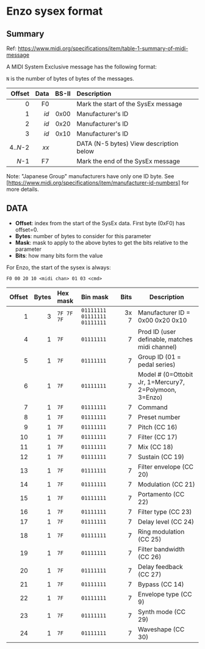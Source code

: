 # Enzo sysex format

## Summary

Ref: https://www.midi.org/specifications/item/table-1-summary-of-midi-message

A MIDI System Exclusive message has the following format:

`N` is the number of bytes of bytes of the messages.

| Offset | Data   | BS-II | Description                            |
| ------:| ------:| -----:|:-------------------------------------- |
|      0 |     F0 |       | Mark the start of the SysEx message    | 
|      1 |   _id_ |  0x00 | Manufacturer's ID                      |
|      2 |   _id_ |  0x20 | Manufacturer's ID                      |
|      3 |   _id_ |  0x10 | Manufacturer's ID                      |
| 4.._N_-2 | _xx_ |       | DATA (N-5 bytes) View description below |
|    _N_-1 |   F7 |       | Mark the end of the SysEx message      |

Note: "Japanese Group" manufacturers have only one ID byte. See [https://www.midi.org/specifications/item/manufacturer-id-numbers] for more details.


## DATA

- **Offset**: index from the start of the SysEx data. First byte (0xF0) has offset=0.
- **Bytes**: number of bytes to consider for this parameter
- **Mask**: mask to apply to the above bytes to get the bits relative to the parameter
- **Bits**: how many bits form the value

For Enzo, the start of the sysex is always:

    F0 00 20 10 <midi chan> 01 03 <cmd>


| Offset | Bytes | Hex mask   | Bin mask            | Bits | Description |
| ------:| -----:| :--------- | :------------------ | ----:| ----------- |
|      1 |     3 | `7F 7F 7F` | `01111111 01111111 01111111` | 3x 7 | Manufacturer ID = 0x00 0x20 0x10 |
|      4 |     1 | `7F`       | `01111111         ` |    7 | Prod ID (user definable, matches midi channel) |
|      5 |     1 | `7F`       | `01111111         ` |    7 | Group ID (01 = pedal series) |
|      6 |     1 | `7F`       | `01111111         ` |    7 | Model # (0=Ottobit Jr, 1=Mercury7, 2=Polymoon, 3=Enzo) |
|      7 |     1 | `7F`       | `01111111         ` |    7 | Command |
|      8 |     1 | `7F`       | `01111111         ` |    7 | Preset number |
|      9 |     1 | `7F`       | `01111111`          |    7 | Pitch (CC 16) |
|     10 |     1 | `7F`       | `01111111`          |    7 | Filter (CC 17) |
|     11 |     1 | `7F`       | `01111111`          |    7 | Mix (CC 18) |
|     12 |     1 | `7F`       | `01111111`          |    7 | Sustain (CC 19) |
|     13 |     1 | `7F`       | `01111111`          |    7 | Filter envelope (CC 20) |
|     14 |     1 | `7F`       | `01111111`          |    7 | Modulation (CC 21) |
|     15 |     1 | `7F`       | `01111111`          |    7 | Portamento (CC 22) |
|     16 |     1 | `7F`       | `01111111`          |    7 | Filter type (CC 23) |
|     17 |     1 | `7F`       | `01111111`          |    7 | Delay level (CC 24) |
|     18 |     1 | `7F`       | `01111111`          |    7 | Ring modulation (CC 25) |
|     19 |     1 | `7F`       | `01111111`          |    7 | Filter bandwidth (CC 26) |
|     20 |     1 | `7F`       | `01111111`          |    7 | Delay feedback (CC 27) |
|     21 |     1 | `7F`       | `01111111`          |    7 | Bypass (CC 14) |
|     22 |     1 | `7F`       | `01111111`          |    7 | Envelope type (CC 9) |
|     23 |     1 | `7F`       | `01111111`          |    7 | Synth mode (CC 29) |
|     24 |     1 | `7F`       | `01111111`          |    7 | Waveshape (CC 30) |
